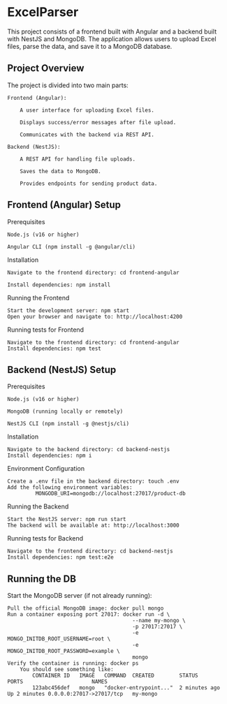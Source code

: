 # ExcelParser

This project consists of a frontend built with Angular and a backend built with NestJS and MongoDB.
The application allows users to upload Excel files, parse the data, and save it to a MongoDB database.

## Project Overview

The project is divided into two main parts:

    Frontend (Angular):

        A user interface for uploading Excel files.

        Displays success/error messages after file upload.

        Communicates with the backend via REST API.

    Backend (NestJS):

        A REST API for handling file uploads.

        Saves the data to MongoDB.

        Provides endpoints for sending product data.

## Frontend (Angular) Setup

Prerequisites

    Node.js (v16 or higher)

    Angular CLI (npm install -g @angular/cli)

Installation

    Navigate to the frontend directory: cd frontend-angular
    
    Install dependencies: npm install

Running the Frontend

    Start the development server: npm start
    Open your browser and navigate to: http://localhost:4200

Running tests for Frontend

    Navigate to the frontend directory: cd frontend-angular
    Install dependencies: npm test

## Backend (NestJS) Setup

Prerequisites

    Node.js (v16 or higher)

    MongoDB (running locally or remotely)

    NestJS CLI (npm install -g @nestjs/cli)

Installation

    Navigate to the backend directory: cd backend-nestjs
    Install dependencies: npm i

Environment Configuration

    Create a .env file in the backend directory: touch .env
    Add the following environment variables: 
             MONGODB_URI=mongodb://localhost:27017/product-db

Running the Backend

    Start the NestJS server: npm run start
    The backend will be available at: http://localhost:3000

Running tests for Backend

    Navigate to the frontend directory: cd backend-nestjs
    Install dependencies: npm test:e2e

## Running the DB

Start the MongoDB server (if not already running):

    Pull the official MongoDB image: docker pull mongo
    Run a container exposing port 27017: docker run -d \
                                            --name my-mongo \
                                            -p 27017:27017 \
                                            -e MONGO_INITDB_ROOT_USERNAME=root \
                                            -e MONGO_INITDB_ROOT_PASSWORD=example \
                                            mongo
    Verify the container is running: docker ps
        You should see something like:
            CONTAINER ID   IMAGE   COMMAND  CREATED        STATUS        PORTS                      NAMES
            123abc456def   mongo   "docker-entrypoint..."  2 minutes ago  Up 2 minutes 0.0.0.0:27017->27017/tcp   my-mongo





